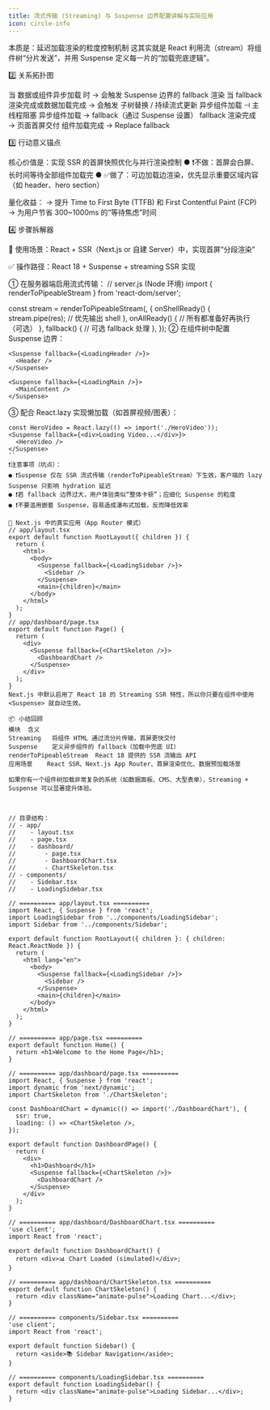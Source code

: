 ```yaml
---
title: 流式传输 (Streaming) 与 Suspense 边界配置讲解与实际应用
icon: circle-info
---
```

本质是：延迟加载渲染的粒度控制机制
这其实就是 React 利用流（stream）将组件树“分片发送”，并用 Suspense 定义每一片的“加载兜底逻辑”。

2️⃣ 关系拓扑图



当 数据或组件异步加载 时 → 会触发 Suspense 边界的 fallback 渲染
当 fallback 渲染完成或数据加载完成 → 会触发 子树替换 / 持续流式更新
异步组件加载 ⊣ 主线程阻塞
异步组件加载 → fallback（通过 Suspense 设置）
fallback 渲染完成 → 页面首屏交付
组件加载完成 → Replace fallback

3️⃣ 行动意义锚点



核心价值是：实现 SSR 的首屏快照优化与并行渲染控制
● ❗不做：首屏会白屏、长时间等待全部组件加载完
● ✅做了：可边加载边渲染，优先显示重要区域内容（如 header、hero section）



量化收益：
→ 提升 Time to First Byte (TTFB) 和 First Contentful Paint (FCP)
→ 为用户节省 300~1000ms 的“等待焦虑”时间

4️⃣ 步骤拆解器



🎯 使用场景：React + SSR（Next.js or 自建 Server）中，实现首屏“分段渲染”

✅ 操作路径：React 18 + Suspense + streaming SSR 实现



① 在服务器端启用流式传输：
// server.js (Node 环境)
import { renderToPipeableStream } from 'react-dom/server';

const stream = renderToPipeableStream(<App />, {
  onShellReady() {
    stream.pipe(res); // 优先输出 shell
  },
  onAllReady() {
    // 所有都准备好再执行（可选）
  },
  fallback() {
    // 可选 fallback 处理
  },
});
② 在组件树中配置 Suspense 边界：
```
<Suspense fallback={<LoadingHeader />}>
  <Header />
</Suspense>

<Suspense fallback={<LoadingMain />}>
  <MainContent />
</Suspense>
```
③ 配合 React.lazy 实现懒加载（如首屏视频/图表）：
```
const HeroVideo = React.lazy(() => import('./HeroVideo'));
<Suspense fallback={<div>Loading Video...</div>}>
  <HeroVideo />
</Suspense>
``
❗注意事项（坑点）：
● ❗Suspense 仅在 SSR 流式传输（renderToPipeableStream）下生效，客户端的 lazy Suspense 只影响 hydration 延迟
● ❗若 fallback 边界过大，用户体验类似“整体卡顿”；应细化 Suspense 的粒度
● ❗不要滥用嵌套 Suspense，容易造成瀑布式加载，反而降低效率

🎯 Next.js 中的真实应用（App Router 模式）
// app/layout.tsx
export default function RootLayout({ children }) {
  return (
    <html>
      <body>
        <Suspense fallback={<LoadingSidebar />}>
          <Sidebar />
        </Suspense>
        <main>{children}</main>
      </body>
    </html>
  );
}
// app/dashboard/page.tsx
export default function Page() {
  return (
    <div>
      <Suspense fallback={<ChartSkeleton />}>
        <DashboardChart />
      </Suspense>
    </div>
  );
}
Next.js 中默认启用了 React 18 的 Streaming SSR 特性，所以你只要在组件中使用 <Suspense> 就自动生效。

📦 小结回顾
模块	含义
Streaming	将组件 HTML 通过流分片传输，首屏更快交付
Suspense	定义异步组件的 fallback（加载中兜底 UI）
renderToPipeableStream	React 18 提供的 SSR 流输出 API
应用场景	React SSR、Next.js App Router、首屏渲染优化、数据预加载场景

如果你有一个组件树加载非常复杂的系统（如数据面板、CMS、大型表单），Streaming + Suspense 可以显著提升体验。



// 目录结构：
// - app/
//    - layout.tsx
//    - page.tsx
//    - dashboard/
//        - page.tsx
//        - DashboardChart.tsx
//        - ChartSkeleton.tsx
// - components/
//    - Sidebar.tsx
//    - LoadingSidebar.tsx

// ========== app/layout.tsx ==========
import React, { Suspense } from 'react';
import LoadingSidebar from '../components/LoadingSidebar';
import Sidebar from '../components/Sidebar';

export default function RootLayout({ children }: { children: React.ReactNode }) {
  return (
    <html lang="en">
      <body>
        <Suspense fallback={<LoadingSidebar />}>
          <Sidebar />
        </Suspense>
        <main>{children}</main>
      </body>
    </html>
  );
}

// ========== app/page.tsx ==========
export default function Home() {
  return <h1>Welcome to the Home Page</h1>;
}

// ========== app/dashboard/page.tsx ==========
import React, { Suspense } from 'react';
import dynamic from 'next/dynamic';
import ChartSkeleton from './ChartSkeleton';

const DashboardChart = dynamic(() => import('./DashboardChart'), {
  ssr: true,
  loading: () => <ChartSkeleton />,
});

export default function DashboardPage() {
  return (
    <div>
      <h1>Dashboard</h1>
      <Suspense fallback={<ChartSkeleton />}>
        <DashboardChart />
      </Suspense>
    </div>
  );
}

// ========== app/dashboard/DashboardChart.tsx ==========
'use client';
import React from 'react';

export default function DashboardChart() {
  return <div>📊 Chart Loaded (simulated)</div>;
}

// ========== app/dashboard/ChartSkeleton.tsx ==========
export default function ChartSkeleton() {
  return <div className="animate-pulse">Loading Chart...</div>;
}

// ========== components/Sidebar.tsx ==========
'use client';
import React from 'react';

export default function Sidebar() {
  return <aside>📚 Sidebar Navigation</aside>;
}

// ========== components/LoadingSidebar.tsx ==========
export default function LoadingSidebar() {
  return <div className="animate-pulse">Loading Sidebar...</div>;
}